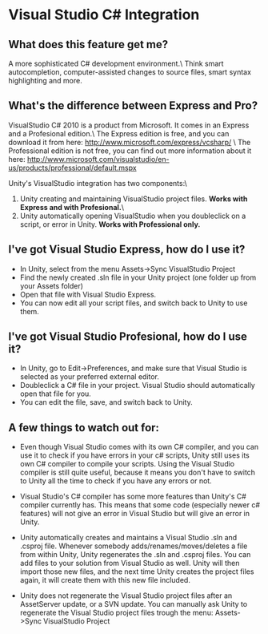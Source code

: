 Visual Studio C# Integration
============================


What does this feature get me?
------------------------------

A more sophisticated C# development environment.\\
Think smart autocompletion, computer-assisted changes to source files, smart syntax highlighting and more.

What's the difference between Express and Pro?
----------------------------------------------

VisualStudio C# 2010 is a product from Microsoft. It comes in an Express and a Profesional edition.\\
The Express edition is free, and you can download it from here: http://www.microsoft.com/express/vcsharp/ \\
The Professional edition is not free, you can find out more information about it here: http://www.microsoft.com/visualstudio/en-us/products/professional/default.mspx

Unity's VisualStudio integration has two components:\\
1) Unity creating and maintaining VisualStudio project files. __Works with Express and with Profesional.__\\
2) Unity automatically opening VisualStudio when you doubleclick on a script, or error in Unity. __Works with Professional only.__


I've got Visual Studio Express, how do I use it?
------------------------------------------------

* In Unity, select from the menu <span class=menu>Assets->Sync VisualStudio Project</span>
* Find the newly created .sln file in your Unity project (one folder up from your Assets folder)
* Open that file with Visual Studio Express.
* You can now edit all your script files, and switch back to Unity to use them.


I've got Visual Studio Profesional, how do I use it?
----------------------------------------------------

* In Unity, go to Edit->Preferences, and make sure that Visual Studio is selected as your preferred external editor.
* Doubleclick a C# file in your project. Visual Studio should automatically open that file for you.
* You can edit the file, save, and switch back to Unity.


A few things to watch out for:
------------------------------


* Even though Visual Studio comes with its own C# compiler, and you can use it to check if you have errors in your c# scripts, Unity still uses its own C# compiler to compile your scripts. Using the Visual Studio compiler is still quite useful, because it means you don't have to switch to Unity all the time to check if you have any errors or not.

* Visual Studio's C# compiler has some more features than Unity's C# compiler currently has. This means that some code (especially newer c# features) will not give an error in Visual Studio but will give an error in Unity.

* Unity automatically creates and maintains a Visual Studio .sln and .csproj file. Whenever somebody adds/renames/moves/deletes a file from within Unity, Unity regenerates the .sln and .csproj files. You can add files to your solution from Visual Studio as well. Unity will then import those new files, and the next time Unity creates the project files again, it will create them with this new file included.

* Unity does not regenerate the Visual Studio project files after an AssetServer update, or a SVN update. You can manually ask Unity to regenerate the Visual Studio project files trough the menu: <span class=menu>Assets->Sync VisualStudio Project</span>
